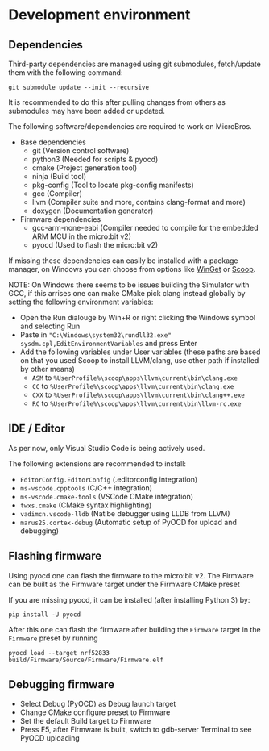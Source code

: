 # Development environment

## Dependencies

Third-party dependencies are managed using git submodules, fetch/update them with the following command:
```
git submodule update --init --recursive
```
It is recommended to do this after pulling changes from others as submodules may have been added or updated.

The following software/dependencies are required to work on MicroBros.
- Base dependencies
    - git (Version control software)
    - python3 (Needed for scripts & pyocd)
    - cmake (Project generation tool)
    - ninja (Build tool)
    - pkg-config (Tool to locate pkg-config manifests)
    - gcc (Compiler)
    - llvm (Compiler suite and more, contains clang-format and more)
    - doxygen (Documentation generator)
- Firmware dependencies
    - gcc-arm-none-eabi (Compiler needed to compile for the embedded ARM MCU in the micro:bit v2)
    - pyocd (Used to flash the micro:bit v2)

If missing these dependencies can easily be installed with a package manager, on Windows you can choose from options like [WinGet](https://learn.microsoft.com/en-us/windows/package-manager/winget/) or [Scoop](https://scoop.sh/).

NOTE: On Windows there seems to be issues building the Simulator with GCC, if this arrises one can make CMake pick clang instead globally by setting the following environment variables:
- Open the Run dialouge by Win+R or right clicking the Windows symbol and selecting Run
- Paste in `"C:\Windows\system32\rundll32.exe" sysdm.cpl,EditEnvironmentVariables` and press Enter
- Add the following variables under User variables (these paths are based on that you used Scoop to install LLVM/clang, use other path if installed by other means)
    - `ASM` to `%UserProfile%\scoop\apps\llvm\current\bin\clang.exe`
    - `CC` to `%UserProfile%\scoop\apps\llvm\current\bin\clang.exe`
    - `CXX` to `%UserProfile%\scoop\apps\llvm\current\bin\clang++.exe`
    - `RC` to `%UserProfile%\scoop\apps\llvm\current\bin\llvm-rc.exe`

## IDE / Editor

As per now, only Visual Studio Code is being actively used.

The following extensions are recommended to install:
- `EditorConfig.EditorConfig` (.editorconfig integration)
- `ms-vscode.cpptools` (C/C++ integration)
- `ms-vscode.cmake-tools` (VSCode CMake integration)
- `twxs.cmake` (CMake syntax highlighting)
- `vadimcn.vscode-lldb` (Natibe debugger using LLDB from LLVM)
- `marus25.cortex-debug` (Automatic setup of PyOCD for upload and debugging)

## Flashing firmware
Using pyocd one can flash the firmware to the micro:bit v2.
The Firmware can be built as the Firmware target under the Firmware CMake preset

If you are missing pyocd, it can be installed (after installing Python 3) by:
```
pip install -U pyocd
```

After this one can flash the firmware after building the `Firmware` target in the `Firmware` preset by running
```
pyocd load --target nrf52833 build/Firmware/Source/Firmware/Firmware.elf
```

## Debugging firmware
- Select Debug (PyOCD) as Debug launch target
- Change CMake configure preset to Firmware
- Set the default Build target to Firmware
- Press F5, after Firmware is built, switch to gdb-server Terminal to see PyOCD uploading
